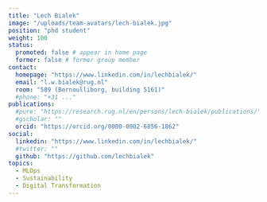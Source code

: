 ```yaml
---
title: "Lech Bialek"
image: "/uploads/team-avatars/lech-bialek.jpg"
position: "phd student"
weight: 100
status:
  promoted: false # appear in home page
  former: false # former group member
contact:
  homepage: "https://www.linkedin.com/in/lechbialek/"
  email: "l.w.bialek@rug.nl"
  room: "589 (Bernoulliborg, building 5161)"
  #phone: "+31 ..."
publications:
  #pure: "https://research.rug.nl/en/persons/lech-bialek/publications/"
  #gscholar: ""
  orcid: "https://orcid.org/0000-0002-6856-1862"
social:
  linkedin: "https://www.linkedin.com/in/lechbialek/"
  #twitter: ""
  github: "https://github.com/lechbialek"
topics:
  - MLOps
  - Sustainability
  - Digital Transformation
---
```


